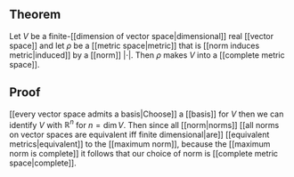 ## Theorem
Let $V$ be a finite-[[dimension of vector space|dimensional]] real [[vector space]] and let $\rho$ be a [[metric space|metric]] that is [[norm induces metric|induced]] by a [[norm]] $|\cdot|$. Then $\rho$ makes $V$ into a [[complete metric space]].
## Proof
[[every vector space admits a basis|Choose]] a [[basis]] for $V$ then we can identify $V$ with $\mathbb R^n$ for $n = \dim V$. Then since all [[norm|norms]] [[all norms on vector spaces are equivalent iff finite dimensional|are]] [[equivalent metrics|equivalent]] to the [[maximum norm]], because the [[maximum norm is complete]] it follows that our choice of norm is [[complete metric space|complete]].